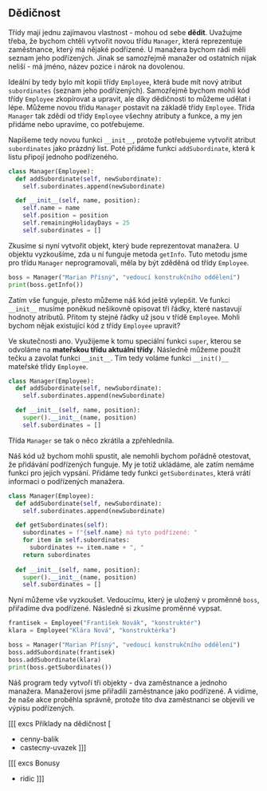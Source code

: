 ## Dědičnost

Třídy mají jednu zajímavou vlastnost - mohou od sebe **dědit**. Uvažujme třeba, že bychom chtěli vytvořit novou třídu `Manager`, která reprezentuje zaměstnance, který má nějaké podřízené. U manažera bychom rádi měli seznam jeho podřízených. Jinak se samozřejmě manažer od ostatních nijak neliší - má jméno, název pozice i nárok na dovolenou. 

Ideální by tedy bylo mít kopii třídy `Employee`, která bude mít nový atribut `subordinates` (seznam jeho podřízených). Samozřejmě bychom mohli kód třídy `Employee` zkopírovat a upravit, ale díky dědičnosti to můžeme udělat i lépe. Můžeme novou třídu `Manager` postavit na základě třídy `Employee`. Třída `Manager` tak zdědí od třídy `Employee` všechny atributy a funkce, a my jen přidáme nebo upravíme, co potřebujeme.

Napíšeme tedy novou funkci `__init__`, protože potřebujeme vytvořit atribut `subordinates` jako prázdný list. Poté přidáme funkci `addSubordinate`, která k listu připojí jednoho podřízeného.

```py
class Manager(Employee):
  def addSubordinate(self, newSubordinate):
    self.subordinates.append(newSubordinate)

  def __init__(self, name, position):
    self.name = name
    self.position = position
    self.remainingHolidayDays = 25
    self.subordinates = []
```

Zkusíme si nyní vytvořit objekt, který bude reprezentovat manažera. U objektu vyzkoušíme, zda u ní funguje metoda `getInfo`. Tuto metodu jsme pro třídu `Manager` neprogramovali, měla by být zděděná od třídy `Employee`.

```py
boss = Manager("Marian Přísný", "vedoucí konstrukčního oddělení")
print(boss.getInfo())
```

Zatím vše funguje, přesto můžeme náš kód ještě vylepšit. Ve funkci `__init__` musíme poněkud nešikovně opisovat tři řádky, které nastavují hodnoty atributů. Přitom ty stejné řádky už jsou v třídě `Employee`. Mohli bychom nějak existující kód z třídy `Employee` upravit? 

Ve skutečnosti ano. Využijeme k tomu speciální funkci `super`, kterou se odvoláme na **mateřskou třídu aktuální třídy**. Následně můžeme použít tečku a zavolat funkci `__init__`. Tím tedy voláme funkci `__init()__` mateřské třídy `Employee`.

```py
class Manager(Employee):
  def addSubordinate(self, newSubordinate):
    self.subordinates.append(newSubordinate)

  def __init__(self, name, position):
    super().__init__(name, position)
    self.subordinates = []
```

Třída `Manager` se tak o něco zkrátila a zpřehlednila.

Náš kód už bychom mohli spustit, ale nemohli bychom pořádně otestovat, že přidávání podřízených funguje. My je totiž ukládáme, ale zatím nemáme funkci pro jejich vypsání. Přidáme tedy funkci `getSubordinates`, která vrátí informaci o podřízených manažera.

```py
class Manager(Employee):
  def addSubordinate(self, newSubordinate):
    self.subordinates.append(newSubordinate)

  def getSubordinates(self):
    subordinates = f"{self.name} má tyto podřízené: "
    for item in self.subordinates:
      subordinates += item.name + ", "
    return subordinates
  
  def __init__(self, name, position):
    super().__init__(name, position)
    self.subordinates = []
```

Nyní můžeme vše vyzkoušet. Vedoucímu, který je uložený v proměnné `boss`, přiřadíme dva podřízené. Následně si zkusíme proměnné vypsat.

```py
frantisek = Employee("František Novák", "konstruktér")
klara = Employee("Klára Nová", "konstruktérka")

boss = Manager("Marian Přísný", "vedoucí konstrukčního oddělení")
boss.addSubordinate(frantisek)
boss.addSubordinate(klara)
print(boss.getSubordinates())
```

Náš program tedy vytvoří tři objekty - dva zaměstnance a jednoho manažera. Manažerovi jsme přiřadili zaměstnance jako podřízené. A vidíme, že naše akce proběhla správně, protože tito dva zaměstnanci se objevili ve výpisu podřízených.

[[[ excs Příklady na dědičnost [
- cenny-balik
- castecny-uvazek
]]]

[[[ excs Bonusy
- ridic
]]]
